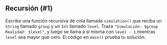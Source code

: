 ## Recursión (#1)

Escribe una función recursiva de cola llamada `simulation()` que reciba un `String` llamado `group` y un `Int` llamado `level`. Traza `"Simulación: $group Realidad: $level"`, y luego se llama a sí misma con `level - 1` mientras `level` sea mayor que cero. El código en `main()` prueba tu solución.
